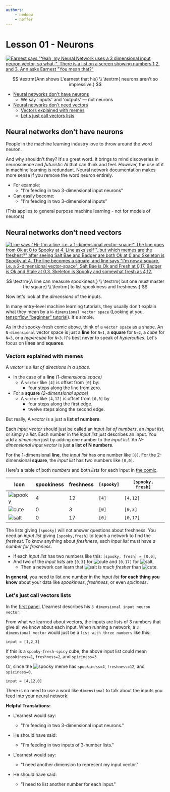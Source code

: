 ```yaml
---
authors:
    - beddow
    - hoffer
---
```

# Lesson 01 - Neurons

[![Earnest says "Yeah, my Neural Network uses a 3 dimensional input neuron vector, so what-". There is a list on a screen showing numbers 1,2, and 3. Ann asks Earnest "You mean that?"][comic0]][comic0]

$$
\textrm{Ann shows L'earnest that his} \\
\textrm{ neurons aren't so impressive.}
$$

- [Neural networks don't have neurons][0]
	- We say 'inputs' and 'outputs' — not neurons
- [Neural networks don't need vectors][1]
	- [Vectors explained with memes][1.0]
	- [Let's just call vectors lists][1.1]

[0]: #neural-networks-dont-have-neurons
## Neural networks don't have neurons

People in the machine learning industry love to throw around the word neuron.

And why shouldn't they? It's a great word. It brings to mind discoveries in neuroscience and _futuristic AI_ that can think and feel. _However,_ the use of it in machine learning is redundant. Neural network documentation makes more sense if you remove the word neuron entirely.

- For example:
	- "I'm feeding in two 3-dimensional input neurons"
- Can easily become:
	- "I'm feeding in two 3-dimensional inputs"

(This applies to general purpose machine learning - not for models of neurons)

[1]: #neural-networks-dont-need-vectors
## Neural networks don't need vectors

[![Line says "Hi- I'm a line, i.e. a 1-dimensional vector-space!" The line goes from Ok at 0 to Spooky at 4. Line asks self "..but which memes are the freshest?" after seeing Salt Bae and Badger are both Ok at 0 and Skeleton is Spooky at 4. The line becomes a square, and line says "I'm now a square, i.e. a 2-dimensional vector-space". Salt Bae is Ok and Fresh at 0,17. Badger is Ok and Stale at 0,3. Skeleton is Spooky and somewhat fresh as 4,12.][comic1]][comic1]

$$
\textrm{A line can measure spookiness,} \\
\textrm{ but one must master the square} \\
\textrm{ to list spookiness and freshness.}
$$

Now let's look at the _dimensions_ of the inputs.

In many entry-level machine learning tutorials, they usually don't explain what they mean by a  `N-dimensional vector space` (Looking at you, [tensorflow "beginner" tutorial](https://www.tensorflow.org/get_started/mnist/beginners)). It's simple. 

As in the spooky-fresh comic above, think of a `vector space` as a shape. An `N-dimensional` vector space is just a __line__ for `N=1`, a __square__ for `N=2`, a _cube_ for `N=3`, or a _hypercube_ for `N>3`. It's best never to speak of _hypercubes_. Let's focus on __lines__ and __squares__.

[1.0]: #vectors-explained-with-memes
### Vectors explained with memes

A _vector_ is a _list of directions in a space_.
- In the case of a __line__ _(1-dimensional space)_
	- A `vector` like `[4]` is offset from `[0]` by:
		- four steps along the line from zero.
- For a __square__ _(2-dimensional space)_
	- A `vector` like `[4,12]` is offset from `[0,0]` by
		- four steps along the first edge.
		- twelve steps along the second edge.


But really, A _vector_ is a just a __list of numbers__.

Each _input vector_ should just be called an _input list of numbers_, an _input list_, or simply a _list_. Each number in the _input list_ just describes an input. You add a _dimension_ just by adding one number to the _input list_. An _N-dimensional input vector_ is just __a list of N numbers__. 

For the 1-dimensional __line__, the _input list_ has one number like `[0]`. For the 2-dimensional __square__, the _input list_ has two numbers like `[0,0]`. 

 Here's a table of both _numbers_ and both _lists_ for each input in [the comic][1].

| Icon | spookiness | freshness | `[spooky]` | `[spooky, fresh]` |
| ---- | ---------- | --------- | -------- | --------------- |
| ![spooky][spooky] | 4 | 12 | `[4]` | `[4,12]` |
| ![cute][cute] | 0 | 3 | `[0]` | `[0,3]` |
| ![salt][salt] | 0 | 17 | `[0]` | `[0,17]` |


The lists giving `[spooky]` will not answer questions about freshness. You need an _input list_ giving `[spooky,fresh]` to teach a network to find the _freshest_. To know anything about _freshness_, each _input list_ must have _a number for freshness_.

- If each _input list_ has two numbers like this: `[spooky, fresh] = [0,0]`, 
- And two of the _input lists_ are `[0,3]` for ![cute][cute] and `[0,17]` for ![salt][salt],
	- Then a network can learn that ![salt][salt] is _much fresher_ than ![cute][cute].

__In general__, you need to list one number in the _input list_ __for each thing you know__ about your data like _spookiness_, _freshness_, or even _spiciness_.


[comic0]: http://img.hoff.in/learnest/png/learnest0.png
[comic1]: http://img.hoff.in/learnest/png/dimensions.png
[spooky]: http://img.hoff.in/learnest/icons/0_spooky0.png
[salt]: http://img.hoff.in/learnest/icons/0_ok1.png
[cute]: http://img.hoff.in/learnest/icons/0_ok0.png


[1.1]: #lets-just-call-vectors-lists
### Let's just call vectors lists

In the [first panel][0], L'earnest describes his `3 dimensional input neuron vector`.

From what we learned about vectors, the inputs are lists of 3 numbers that give all we know about each input. When running a network, a `3 dimensional vector` would just be a `list with three numbers` like this:
```
input = [1,2,3]
```
If this is a `spooky-fresh-spicy` cube, the above input list could mean `spookiness=1`, `freshness=2`, and `spiciness=3`. 

Or, since the ![spooky][spooky] meme has `spookiness=4`, `freshness=12`, and `spiciness=0`,

```
input = [4,12,0]
```

There is no need to use a word like `dimensional` to talk about the inputs you feed into your neural network. 

__Helpful Translations:__

- L'earnest would say:
	- "I'm feeding in two 3-dimensional input neurons."
- He should have said:
	- "I'm feeding in two inputs of 3-number lists."

- L'earnest would say:
	- "I need another dimension to represent my input vector."
- He should have said:
	- "I need to list another number for each input."
